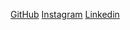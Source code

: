 [GitHub](https://github.com/irfanzeal)
[Instagram](https://www.instagram.com/irfan_zeal/)
[Linkedin](https://www.linkedin.com/in/irfan-ansari-634174132/)
